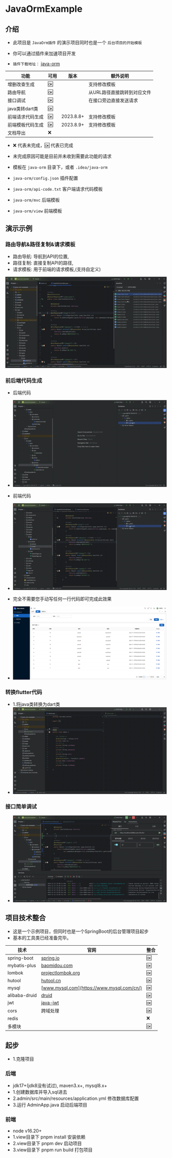 # JavaOrmExample

## 介绍

- 此项目是 `JavaOrm插件` 的演示项目同时也是一个 `后台项目的开始模板`
- 你可以通过插件来加速项目开发

- `插件下载地址：` [java-orm](https://plugins.jetbrains.com/plugin/20888-javaorm)

| 功能          | 可用 | 版本        | 额外说明            |
|-------------|----|-----------|-----------------|
| 增删改查生成      | 🆗 |           | 支持修改模板          |
| 路由导航        | 🆗 |           | 从URL路径直接跳转到对应文件 |
| 接口调试        | 🆗 |           | 在接口旁边直接发送请求     |
| java类转dart类 | 🆗 |           |                 |
| 前端请求代码生成    | 🆗 | 2023.8.8+ | 支持修改模板          |
| 前端模板代码生成    | 🆗 | 2023.8.9+ | 支持修改模板          |
| 文档导出        | ❌  |           |                 |

- ❌ 代表未完成，🆗 代表已完成
- 未完成原因可能是目前并未收到需要此功能的请求

- 模板在 `java-orm` 目录下，或者 `.idea/java-orm`
- `java-orm/config.json` 插件配置
- `java-orm/api-code.txt` 客户端请求代码模板
- `java-orm/mvc` 后端模板
- `java-orm/view` 前端模板

## 演示示例

### 路由导航&路径复制&请求模板

- 路由导航: 导航到API的位置,
- 路径复制: 直接复制API的路径,
- 请求模板: 用于前端的请求模板,(支持自定义)

![router-path-code.gif](image/router-path-code.gif)

### 前后端代码生成

- 后端代码
- ![](image/code-create.gif)
- 前端代码
- ![](image/view-create.gif)

- 完全不需要您手动写任何一行代码即可完成此效果
- ![](image/img_4.png)

### 转换flutter代码

- 1.将java类转换为dart类
- ![](image/flutter-code.gif)

### 接口简单调试

- ![](image/http-request.gif)

## 项目技术整合

- 这是一个示例项目，但同时也是一个SpringBoot的后台管理项目起步
- 基本的工具类已经准备完毕。

| 技术            | 官网                                                   | 整合 |
|---------------|------------------------------------------------------|----|
| spring-boot   | [spring.io](https://spring.io/projects/spring-boot/) | 🆗 |
| mybatis-plus  | [baomidou.com](https://baomidou.com/)                | 🆗 |
| lombok        | [projectlombok.org](https://projectlombok.org/)      | 🆗 |
| hutool        | [hutool.cn](https://hutool.cn/)                      | 🆗 |
| mysql         | [www.mysql.com](https://www.mysql.com/cn/)           | 🆗 |
| alibaba-druid | [druid](https://github.com/alibaba/druid)            | 🆗 |
| jwt           | [java-jwt](https://github.com/auth0/java-jwt)        | 🆗 |
| cors          | 跨域处理                                                 | 🆗 |
| redis         |                                                      | ❌  |
| 多模块           |                                                      | 🆗 |

## 起步

- 1.克隆项目

### 后端

- jdk17+(jdk8没有试过), maven3.x+, mysql8.x+
- 1.创建数据库并导入sql进去
- 2.admin/src/main/resources/application.yml 修改数据库配置
- 3.运行 AdminApp.java 启动后端项目

### 前端

- node v16.20+
- 1.view目录下 pnpm install 安装依赖
- 2.view目录下 pnpm dev 启动项目
- 3.view目录下 pnpm run build 打包项目

